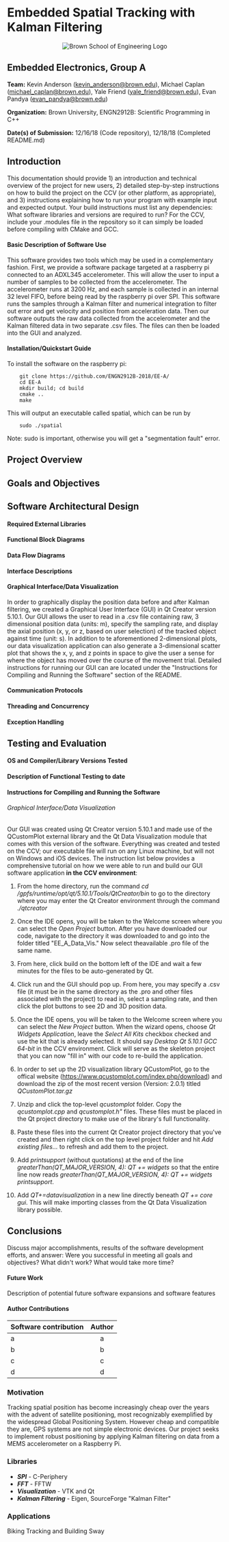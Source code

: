 # Embedded Spatial Tracking with Kalman Filtering
<p align="center">
  <img src="https://www.brown.edu/academics/engineering/sites/brown.edu.academics.engineering/themes/engineering/img/brown-engineering-logo.png" alt="Brown School of Engineering Logo"/>
</p>

## Embedded Electronics, Group A
**Team:** Kevin Anderson (kevin_anderson@brown.edu), Michael Caplan (michael_caplan@brown.edu), Yale Friend (yale_friend@brown.edu), Evan Pandya (evan_pandya@brown.edu)

**Organization:** Brown University, ENGN2912B: Scientific Programming in C++

**Date(s) of Submission:** 12/16/18 (Code repository), 12/18/18 (Completed README.md)

## Introduction
This documentation should provide 1) an introduction and technical overview of the project for new users, 2) detailed step-by-step instructions on how to build the project on the CCV (or other platform, as appropriate), and 3) instructions explaining how to run your program with example input and expected output.
Your build instructions must list any dependencies:  What software libraries and versions are required to run?  For the CCV, include your .modules file in the repository so it can simply be loaded before compiling with CMake and GCC.
#### Basic Description of Software Use
This software provides two tools which may be used in a complementary fashion. First, we provide a software package targeted at a raspberry pi connected to an ADXL345 accelerometer. This will allow the user to input a number of samples to be collected from the accelerometer. The accelerometer runs at 3200 Hz, and each sample is collected in an internal 32 level FIFO, before being read by the raspberry pi over SPI. This software runs the samples through a Kalman filter and numerical integration to filter out error and get velocity and position from acceleration data. Then our software outputs the raw data collected from the accelerometer and the Kalman filtered data in two separate .csv files. The files can then be loaded into the GUI and analyzed. 
#### Installation/Quickstart Guide
To install the software on the raspberry pi:

```
    git clone https://github.com/ENGN2912B-2018/EE-A/  
    cd EE-A  
    mkdir build; cd build  
    cmake ..  
    make  
```
This will output an executable called spatial, which can be run by
```
    sudo ./spatial  
```
Note: sudo is important, otherwise you will get a "segmentation fault" error.


## Project Overview
## Goals and Objectives 
## Software Architectural Design
#### Required External Libraries
#### Functional Block Diagrams 
#### Data Flow Diagrams
#### Interface Descriptions
#### Graphical Interface/Data Visualization 
In order to graphically display the position data before and after Kalman filtering, we created a Graphical User Interface (GUI) in Qt Creator version 5.10.1. Our GUI allows the user to read in a .csv file containing raw, 3 dimensional position data (units: m), specify the sampling rate, and display the axial position (x, y, or z, based on user selection) of the tracked object against time (unit: s). In addition to te aforementioned 2-dimensional plots, our data visualization application can also generate a 3-dimensional scatter plot that shows the x, y, and z points in space to give the user a sense for where the object has moved over the course of the movement trial. Detailed instructions for running our GUI can are located under the "Instructions for Compiling and Running the Software" section of the README. 
#### Communication Protocols 
#### Threading and Concurrency
#### Exception Handling
## Testing and Evaluation 
#### OS and Compiler/Library Versions Tested
#### Description of Functional Testing to date
#### Instructions for Compiling and Running the Software
###### Graphical Interface/Data Visualization
Our GUI was created using Qt Creator version 5.10.1 and made use of the QCustomPlot external library and the Qt Data Visualization module that comes with this version of the software. Everything was created and tested on the CCV; our executable file will run on any Linux machine, but will not on Windows and iOS devices. The instruction list below provides a comprehensive tutorial on how we were able to run and build our GUI software application **in the CCV environment**: 
1. From the home directory, run the command *cd /gpfs/runtime/opt/qt/5.10.1/Tools/QtCreator/bin* to go to the directory where you may enter the Qt Creator environment through the command *./qtcreator*
2. Once the IDE opens, you will be taken to the Welcome screen where you can select the *Open Project* button. After you have downloaded our code, navigate to the directory it was downloaded to and go into the folder titled "EE_A_Data_Vis." Now select theavailable .pro file of the same name. 
3. From here, click build on the bottom left of the IDE and wait a few minutes for the files to be auto-generated by Qt. 
4. Click run and the GUI should pop up. From here, you may specify a .csv file (it must be in the same directory as the .pro and other files associated with the project) to read in, select a sampling rate, and then click the plot buttons to see 2D and 3D position data. 

2. Once the IDE opens, you will be taken to the Welcome screen where you can select the *New Project* button. When the wizard opens, choose *Qt Widgets Application*, leave the *Select All Kits* checkbox checked and use the kit that is already selected. It should say *Desktop Qt 5.10.1 GCC 64-bit* in the CCV environment. Click will serve as the skeleton project that you can now "fill in" with our code to re-build the application. 
3. In order to set up the 2D visualization library QCustomPlot, go to the offical website (https://www.qcustomplot.com/index.php/download) and download the zip of the most recent version (Version: 2.0.1) titled *QCustomPlot.tar.gz*
4. Unzip and click the top-level *qcustomplot* folder. Copy the *qcustomplot.cpp* and *qcustomplot.h"* files. These files must be placed in the Qt project directory to make use of the library's full functionality. 
5. Paste these files into the current Qt Creator project directory that you've created and then right click on the top level project folder and hit *Add existing files…* to refresh and add them to the project. 
6. Add *printsupport* (without quotations) at the end of the line *greaterThan(QT_MAJOR_VERSION, 4): QT += widgets* so that the entire line now reads *greaterThan(QT_MAJOR_VERSION, 4): QT += widgets printsupport*. 
7. Add *QT+=datavisualization* in a new line directly beneath *QT       += core gui*. This will make importing classes from the Qt Data Visualization library possible. 




## Conclusions
Discuss major accomplishments, results of the software development efforts, and answer:  Were you successful in meeting all goals and objectives?  What didn't work?  What would take more time?
#### Future Work
Description of potential future software expansions and software features
#### Author Contributions 
| Software contribution       | Author          | 
| ------------- |:-------------:|
| a | a | 
| b | b |  
| c | c |  
| d | d |






### Motivation
Tracking spatial position has become increasingly cheap over the years with the advent of satellite positioning, most recognizably exemplified by the widespread Global Positioning System. However cheap and compatible they are, GPS systems are not simple electronic devices. Our project seeks to implement robust positioning by applying Kalman filtering on data from a MEMS accelerometer on a Raspberry Pi.

### Libraries
- _**SPI**_ - C-Periphery
- _**FFT**_ - FFTW
- _**Visualization**_ - VTK and Qt
- _**Kalman Filtering**_ - Eigen, SourceForge "Kalman Filter"

### Applications
Biking Tracking and Building Sway
